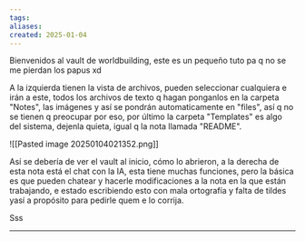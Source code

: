 ```yaml
---
tags: 
aliases: 
created: 2025-01-04
---
```

Bienvenidos al vault de worldbuilding, este es un pequeño tuto pa q no se me pierdan los papus xd

A la izquierda tienen la vista de archivos, pueden seleccionar cualquiera e irán a este, todos los archivos de texto q hagan ponganlos en la carpeta "Notes", las imágenes y así se pondrán automaticamente en "files", así q no se tienen q preocupar por eso, por último la carpeta "Templates" es algo del sistema, dejenla quieta, igual q la nota llamada "README".

![[Pasted image 20250104021352.png]]

Así se debería de ver el vault al inicio, cómo lo abrieron, a la derecha de esta nota está el chat con la IA, esta tiene muchas funciones, pero la básica es que pueden chatear y hacerle modificaciones a la nota en la que están trabajando, e estado escribiendo esto con mala ortografía y falta de  tildes yasí a propósito para pedirle quem e lo corrija.

Sss




---